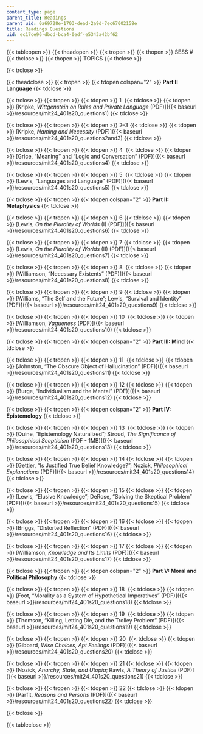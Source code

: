 ```yaml
---
content_type: page
parent_title: Readings
parent_uid: 0a69728e-1703-dead-2a9d-7ec67002158e
title: Readings Questions
uid: ec17ce96-dbcd-bca4-0edf-e5343a42bf62
---
```


{{< tableopen >}}
{{< theadopen >}}
{{< tropen >}}
{{< thopen >}}
SESS #
{{< thclose >}}
{{< thopen >}}
TOPICS
{{< thclose >}}

{{< trclose >}}

{{< theadclose >}}
{{< tropen >}}
{{< tdopen colspan="2" >}}
**Part I: Language**
{{< tdclose >}}

{{< trclose >}}
{{< tropen >}}
{{< tdopen >}}
1 
{{< tdclose >}}
{{< tdopen >}}
[Kripke, _Wittgenstein on Rules and Private Language_ (PDF)]({{< baseurl >}}/resources/mit24_401s20_questions1)
{{< tdclose >}}

{{< trclose >}}
{{< tropen >}}
{{< tdopen >}}
2–3
{{< tdclose >}}
{{< tdopen >}}
[Kripke, _Naming and Necessity_ (PDF)]({{< baseurl >}}/resources/mit24_401s20_questions2and3)
{{< tdclose >}}

{{< trclose >}}
{{< tropen >}}
{{< tdopen >}}
4 
{{< tdclose >}}
{{< tdopen >}}
[Grice, “Meaning” and “Logic and Conversation” (PDF)]({{< baseurl >}}/resources/mit24_401s20_questions4)
{{< tdclose >}}

{{< trclose >}}
{{< tropen >}}
{{< tdopen >}}
5 
{{< tdclose >}}
{{< tdopen >}}
[Lewis, “Languages and Language” (PDF)]({{< baseurl >}}/resources/mit24_401s20_questions5)
{{< tdclose >}}

{{< trclose >}}
{{< tropen >}}
{{< tdopen colspan="2" >}}
**Part II: Metaphysics**
{{< tdclose >}}

{{< trclose >}}
{{< tropen >}}
{{< tdopen >}}
6
{{< tdclose >}}
{{< tdopen >}}
[Lewis, _On the Plurality of Worlds_ (I) (PDF)]({{< baseurl >}}/resources/mit24_401s20_questions6)
{{< tdclose >}}

{{< trclose >}}
{{< tropen >}}
{{< tdopen >}}
7
{{< tdclose >}}
{{< tdopen >}}
[Lewis, _On the Plurality of Worlds_ (II) (PDF)]({{< baseurl >}}/resources/mit24_401s20_questions7)
{{< tdclose >}}

{{< trclose >}}
{{< tropen >}}
{{< tdopen >}}
8 
{{< tdclose >}}
{{< tdopen >}}
[Williamson, “Necessary Existents” (PDF)]({{< baseurl >}}/resources/mit24_401s20_questions8)
{{< tdclose >}}

{{< trclose >}}
{{< tropen >}}
{{< tdopen >}}
9
{{< tdclose >}}
{{< tdopen >}}
[Williams, “The Self and the Future”; Lewis, “Survival and Identity” (PDF)]({{< baseurl >}}/resources/mit24_401s20_questions9)
{{< tdclose >}}

{{< trclose >}}
{{< tropen >}}
{{< tdopen >}}
10 
{{< tdclose >}}
{{< tdopen >}}
[Williamson, _Vagueness_ (PDF)]({{< baseurl >}}/resources/mit24_401s20_questions10)
{{< tdclose >}}

{{< trclose >}}
{{< tropen >}}
{{< tdopen colspan="2" >}}
**Part III: Mind**
{{< tdclose >}}

{{< trclose >}}
{{< tropen >}}
{{< tdopen >}}
11 
{{< tdclose >}}
{{< tdopen >}}
[Johnston, “The Obscure Object of Hallucination” (PDF)]({{< baseurl >}}/resources/mit24_401s20_questions11)
{{< tdclose >}}

{{< trclose >}}
{{< tropen >}}
{{< tdopen >}}
12
{{< tdclose >}}
{{< tdopen >}}
[Burge, “Individualism and the Mental” (PDF)]({{< baseurl >}}/resources/mit24_401s20_questions12)
{{< tdclose >}}

{{< trclose >}}
{{< tropen >}}
{{< tdopen colspan="2" >}}
**Part IV: Epistemology**
{{< tdclose >}}

{{< trclose >}}
{{< tropen >}}
{{< tdopen >}}
13 
{{< tdclose >}}
{{< tdopen >}}
[Quine, “Epistemology Naturalized”; Stroud, _The Significance of Philosophical Scepticism_ (PDF - 1MB)]({{< baseurl >}}/resources/mit24_401s20_questions13)
{{< tdclose >}}

{{< trclose >}}
{{< tropen >}}
{{< tdopen >}}
14
{{< tdclose >}}
{{< tdopen >}}
[Gettier, “Is Justified True Belief Knowledge?”; Nozick, _Philosophical Explanations_ (PDF)]({{< baseurl >}}/resources/mit24_401s20_questions14)
{{< tdclose >}}

{{< trclose >}}
{{< tropen >}}
{{< tdopen >}}
15
{{< tdclose >}}
{{< tdopen >}}
[Lewis, “Elusive Knowledge”; DeRose, “Solving the Skeptical Problem” (PDF)]({{< baseurl >}}/resources/mit24_401s20_questions15)
{{< tdclose >}}

{{< trclose >}}
{{< tropen >}}
{{< tdopen >}}
16
{{< tdclose >}}
{{< tdopen >}}
[Briggs, “Distorted Reflection” (PDF)]({{< baseurl >}}/resources/mit24_401s20_questions16)
{{< tdclose >}}

{{< trclose >}}
{{< tropen >}}
{{< tdopen >}}
17
{{< tdclose >}}
{{< tdopen >}}
[Williamson, _Knowledge and Its Limits_ (PDF)]({{< baseurl >}}/resources/mit24_401s20_questions17)
{{< tdclose >}}

{{< trclose >}}
{{< tropen >}}
{{< tdopen colspan="2" >}}
**Part V: Moral and Political Philosophy**
{{< tdclose >}}

{{< trclose >}}
{{< tropen >}}
{{< tdopen >}}
18 
{{< tdclose >}}
{{< tdopen >}}
[Foot, “Morality as a System of Hypothetical Imperatives” (PDF)]({{< baseurl >}}/resources/mit24_401s20_questions18)
{{< tdclose >}}

{{< trclose >}}
{{< tropen >}}
{{< tdopen >}}
19 
{{< tdclose >}}
{{< tdopen >}}
[Thomson, “Killing, Letting Die, and the Trolley Problem” (PDF)]({{< baseurl >}}/resources/mit24_401s20_questions19)
{{< tdclose >}}

{{< trclose >}}
{{< tropen >}}
{{< tdopen >}}
20 
{{< tdclose >}}
{{< tdopen >}}
[Gibbard, _Wise Choices, Apt Feelings_ (PDF)]({{< baseurl >}}/resources/mit24_401s20_questions20)
{{< tdclose >}}

{{< trclose >}}
{{< tropen >}}
{{< tdopen >}}
21
{{< tdclose >}}
{{< tdopen >}}
[Nozick, _Anarchy, State, and Utopia_; Rawls, _A Theory of Justice_ (PDF)]({{< baseurl >}}/resources/mit24_401s20_questions21)
{{< tdclose >}}

{{< trclose >}}
{{< tropen >}}
{{< tdopen >}}
22
{{< tdclose >}}
{{< tdopen >}}
[Parfit, _Reasons and Persons_ (PDF)]({{< baseurl >}}/resources/mit24_401s20_questions22)
{{< tdclose >}}

{{< trclose >}}

{{< tableclose >}}